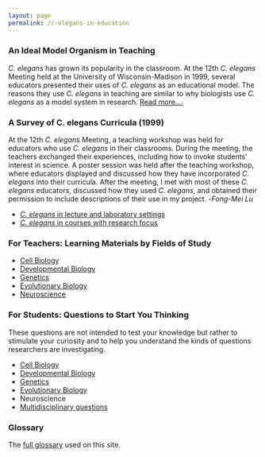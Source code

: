 ```yaml
---
layout: page
permalink: /c-elegans-in-education
---
```

### An Ideal Model Organism in Teaching

*C. elegans* has grown its popularity in the classroom. At the 12th *C.
elegans* Meeting held at the University of Wisconsin-Madison in 1999,
several educators presented their uses of *C. elegans* as an educational
model. The reasons they use *C. elegans* in teaching are similar to why
biologists use *C. elegans* as a model system in research. [Read
more\....](teaching-c-elegans)

### A Survey of C. elegans Curricula (1999)

At the 12th *C. elegans* Meeting, a teaching workshop was held for
educators who use *C. elegans* in their classrooms. During the meeting,
the teachers exchanged their experiences, including how to invoke
students\' interest in science. A poster session was held after the
teaching workshop, where educators displayed and discussed how they have
incorporated *C. elegans* into their curricula. After the meeting, I met
with most of these *C. elegans* educators, discussed how they used *C.
elegans*, and obtained their permission to include descriptions of their
use in my project. -*Fong-Mei Lu*

-   [*C. elegans* in lecture and laboratory
    settings](c-elegans-lecture-and-labs)
-   [*C. elegans* in courses with research
    focus](c-elegans-courses-research-focus)

### For Teachers: Learning Materials by Fields of Study

-   [Cell Biology](cell-biology)
-   [Developmental Biology](developmental-biology)
-   [Genetics](genetics)
-   [Evolutionary Biology](evolutionary-biology)
-   [Neuroscience](neuroscience)

### For Students: Questions to Start You Thinking

These questions are not intended to test your knowledge but rather to
stimulate your curiosity and to help you understand the kinds of
questions researchers are investigating.

-   [Cell Biology](cell-biology-questions)
-   [Developmental Biology](developmental-biology-questions)
-   [Genetics](genetics-questions)
-   [Evolutionary Biology](evolutionary-biology-questions)
-   Neuroscience
-   [Multidisciplinary questions](multidisciplinary-questions)

### Glossary

The [full glossary](/glossary) used on this site.
